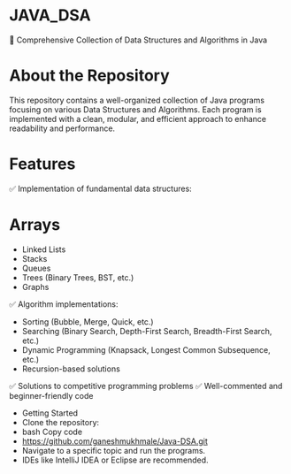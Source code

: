 # JAVA_DSA
🚀 Comprehensive Collection of Data Structures and Algorithms in Java

# About the Repository
This repository contains a well-organized collection of Java programs focusing on various Data Structures and Algorithms. Each program is implemented with a clean, modular, and efficient approach to enhance readability and performance.

# Features
✅ Implementation of fundamental data structures:

# Arrays
* Linked Lists
* Stacks
* Queues
* Trees (Binary Trees, BST, etc.)
* Graphs
  
✅ Algorithm implementations:
* Sorting (Bubble, Merge, Quick, etc.)
* Searching (Binary Search, Depth-First Search, Breadth-First Search, etc.)
* Dynamic Programming (Knapsack, Longest Common Subsequence, etc.)
* Recursion-based solutions
  
✅ Solutions to competitive programming problems ✅ Well-commented and beginner-friendly code
* Getting Started
* Clone the repository:
* bash Copy code
* https://github.com/ganeshmukhmale/Java-DSA.git
* Navigate to a specific topic and run the programs.
* IDEs like IntelliJ IDEA or Eclipse are recommended.
